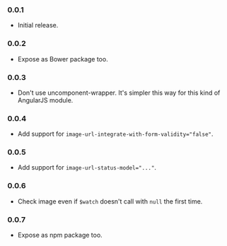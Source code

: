 ### 0.0.1
   * Initial release.

### 0.0.2
   * Expose as Bower package too.

### 0.0.3
   * Don't use uncomponent-wrapper. It's simpler this way for this kind of AngularJS module.

### 0.0.4
   * Add support for `image-url-integrate-with-form-validity="false"`.

### 0.0.5
   * Add support for `image-url-status-model="..."`.

### 0.0.6
   * Check image even if `$watch` doesn't call with `null` the first time.

### 0.0.7
   * Expose as npm package too.
